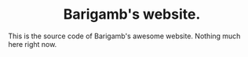 <h1 align="center">
  Barigamb's website.
</h1>

This is the source code of Barigamb's awesome website.
Nothing much here right now.
